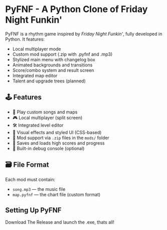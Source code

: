 # PyFNF - A Python Clone of Friday Night Funkin'

PyFNF is a rhythm game inspired by *Friday Night Funkin'*, fully developed in Python. It features:
- Local multiplayer mode
- Custom mod support (.zip with .pyfnf and .mp3)
- Stylized main menu with changelog box
- Animated backgrounds and transitions
- Score/combo system and result screen
- Integrated map editor
- Talent and upgrade trees (planned)

## 🕹️ Features

- 🎵 Play custom songs and maps
- 🎮 Local multiplayer (split screen)
- 🛠️ Integrated level editor
- 🎨 Visual effects and styled UI (CSS-based)
- 🧩 Mod support via `.zip` files in the `mods/` folder
- 💾 Saves and loads high scores and progress
- 🔧 Built-in debug console (optional)

## 🗃️ File Format

Each mod must contain:
- `song.mp3` — the music file
- `map.pyfnf` — the chart file (custom format)

## Setting Up PyFNF

Download The Release and launch the .exe, thats all!
